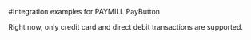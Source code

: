 #Integration examples for PAYMILL PayButton

Right now, only credit card and direct debit transactions are supported.